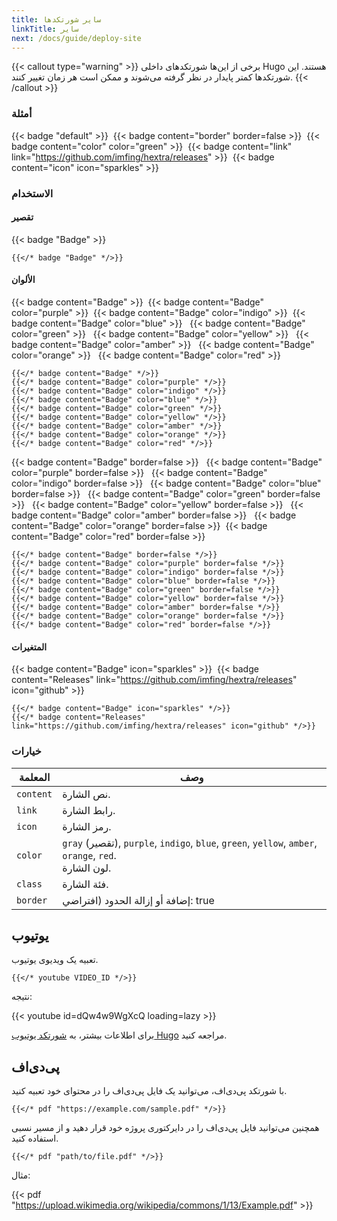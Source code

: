 ```yaml
---
title: سایر شورتکدها
linkTitle: سایر
next: /docs/guide/deploy-site
---
```


{{< callout type="warning" >}}
  برخی از این‌ها شورتکدهای داخلی Hugo هستند.
  این شورتکدها کمتر پایدار در نظر گرفته می‌شوند و ممکن است هر زمان تغییر کنند.
{{< /callout >}}

### أمثلة

{{< badge "default" >}}&nbsp;
{{< badge content="border" border=false >}}&nbsp;
{{< badge content="color" color="green" >}}&nbsp;
{{< badge content="link" link="https://github.com/imfing/hextra/releases" >}}&nbsp;
{{< badge content="icon" icon="sparkles" >}}&nbsp;

### الاستخدام

#### تقصير

{{< badge "Badge" >}}&nbsp;

```
{{</* badge "Badge" */>}}
```

#### الألوان

{{< badge content="Badge" >}}&nbsp;
{{< badge content="Badge" color="purple" >}}&nbsp;
{{< badge content="Badge" color="indigo" >}}&nbsp;
{{< badge content="Badge" color="blue" >}} &nbsp;
{{< badge content="Badge" color="green" >}} &nbsp;
{{< badge content="Badge" color="yellow" >}} &nbsp;
{{< badge content="Badge" color="amber" >}} &nbsp;
{{< badge content="Badge" color="orange" >}} &nbsp;
{{< badge content="Badge" color="red" >}}&nbsp;

```
{{</* badge content="Badge" */>}}
{{</* badge content="Badge" color="purple" */>}}
{{</* badge content="Badge" color="indigo" */>}}
{{</* badge content="Badge" color="blue" */>}}
{{</* badge content="Badge" color="green" */>}}
{{</* badge content="Badge" color="yellow" */>}}
{{</* badge content="Badge" color="amber" */>}}
{{</* badge content="Badge" color="orange" */>}}
{{</* badge content="Badge" color="red" */>}}
```

{{< badge content="Badge" border=false >}} &nbsp;
{{< badge content="Badge" color="purple" border=false >}} &nbsp;
{{< badge content="Badge" color="indigo" border=false >}} &nbsp;
{{< badge content="Badge" color="blue" border=false >}} &nbsp;
{{< badge content="Badge" color="green" border=false >}} &nbsp;
{{< badge content="Badge" color="yellow" border=false >}} &nbsp;
{{< badge content="Badge" color="amber" border=false >}} &nbsp;
{{< badge content="Badge" color="orange" border=false >}}&nbsp;
{{< badge content="Badge" color="red" border=false >}}&nbsp;

```
{{</* badge content="Badge" border=false */>}}
{{</* badge content="Badge" color="purple" border=false */>}}
{{</* badge content="Badge" color="indigo" border=false */>}}
{{</* badge content="Badge" color="blue" border=false */>}}
{{</* badge content="Badge" color="green" border=false */>}}
{{</* badge content="Badge" color="yellow" border=false */>}}
{{</* badge content="Badge" color="amber" border=false */>}}
{{</* badge content="Badge" color="orange" border=false */>}}
{{</* badge content="Badge" color="red" border=false */>}}
```

#### المتغيرات

{{< badge content="Badge" icon="sparkles" >}}&nbsp;
{{< badge content="Releases" link="https://github.com/imfing/hextra/releases" icon="github" >}}&nbsp;

```
{{</* badge content="Badge" icon="sparkles" */>}}
{{</* badge content="Releases" link="https://github.com/imfing/hextra/releases" icon="github" */>}}
```

### خيارات

| المعلمة   | وصف                                                                                                       |
|-----------|-----------------------------------------------------------------------------------------------------------|
| `content` | نص الشارة.                                                                                                |
| `link`    | رابط الشارة.                                                                                              |
| `icon`    | رمز الشارة.                                                                                               |
| `color`   | `gray` (تقصير), `purple`, `indigo`, `blue`, `green`, `yellow`, `amber`, `orange`, `red`.<br/> لون الشارة. |
| `class`   | فئة الشارة.                                                                                               |
| `border`  | إضافة أو إزالة الحدود (افتراضي: true                                                                      |

## یوتیوب

تعبیه یک ویدیوی یوتیوب.

```
{{</* youtube VIDEO_ID */>}}
```

نتیجه:

{{< youtube id=dQw4w9WgXcQ loading=lazy >}}

برای اطلاعات بیشتر، به [شورتکد یوتیوب Hugo](https://gohugo.io/content-management/shortcodes/#youtube) مراجعه کنید.

## پی‌دی‌اف

با شورتکد پی‌دی‌اف، می‌توانید یک فایل پی‌دی‌اف را در محتوای خود تعبیه کنید.

```
{{</* pdf "https://example.com/sample.pdf" */>}}
```

همچنین می‌توانید فایل پی‌دی‌اف را در دایرکتوری پروژه خود قرار دهید و از مسیر نسبی استفاده کنید.

```
{{</* pdf "path/to/file.pdf" */>}}
```

مثال:

{{< pdf "https://upload.wikimedia.org/wikipedia/commons/1/13/Example.pdf" >}}